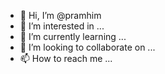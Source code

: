 - 👋 Hi, I’m @pramhim
- 👀 I’m interested in ...
- 🌱 I’m currently learning ...
- 💞️ I’m looking to collaborate on ...
- 📫 How to reach me ...

<!---
pramhim/pramhim is a ✨ special ✨ repository because its `README.md` (this file) appears on your GitHub profile.
You can click the Preview link to take a look at your changes.
--->

